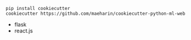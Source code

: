 
```
pip install cookiecutter
cookiecutter https://github.com/maeharin/cookiecutter-python-ml-web
```

- flask
- react.js

